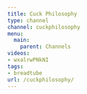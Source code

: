 ```yaml
---
title: Cuck Philosophy
type: channel
channel: cuckphilosophy
menu:
  main:
    parent: Channels
videos:
- wxalrwPNkNI
tags:
- breadtube
url: /cuckphilosophy/
---
```

